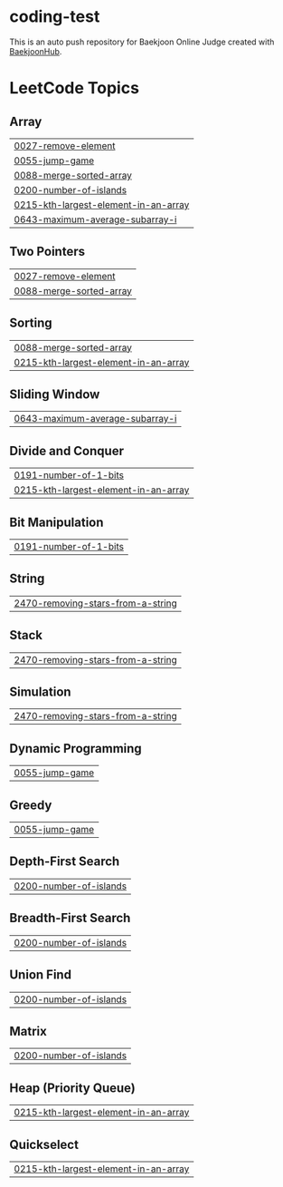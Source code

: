 # coding-test
This is an auto push repository for Baekjoon Online Judge created with [BaekjoonHub](https://github.com/BaekjoonHub/BaekjoonHub).

<!---LeetCode Topics Start-->
# LeetCode Topics
## Array
|  |
| ------- |
| [0027-remove-element](https://github.com/JaeHyunLee123/coding-test/tree/master/0027-remove-element) |
| [0055-jump-game](https://github.com/JaeHyunLee123/coding-test/tree/master/0055-jump-game) |
| [0088-merge-sorted-array](https://github.com/JaeHyunLee123/coding-test/tree/master/0088-merge-sorted-array) |
| [0200-number-of-islands](https://github.com/JaeHyunLee123/coding-test/tree/master/0200-number-of-islands) |
| [0215-kth-largest-element-in-an-array](https://github.com/JaeHyunLee123/coding-test/tree/master/0215-kth-largest-element-in-an-array) |
| [0643-maximum-average-subarray-i](https://github.com/JaeHyunLee123/coding-test/tree/master/0643-maximum-average-subarray-i) |
## Two Pointers
|  |
| ------- |
| [0027-remove-element](https://github.com/JaeHyunLee123/coding-test/tree/master/0027-remove-element) |
| [0088-merge-sorted-array](https://github.com/JaeHyunLee123/coding-test/tree/master/0088-merge-sorted-array) |
## Sorting
|  |
| ------- |
| [0088-merge-sorted-array](https://github.com/JaeHyunLee123/coding-test/tree/master/0088-merge-sorted-array) |
| [0215-kth-largest-element-in-an-array](https://github.com/JaeHyunLee123/coding-test/tree/master/0215-kth-largest-element-in-an-array) |
## Sliding Window
|  |
| ------- |
| [0643-maximum-average-subarray-i](https://github.com/JaeHyunLee123/coding-test/tree/master/0643-maximum-average-subarray-i) |
## Divide and Conquer
|  |
| ------- |
| [0191-number-of-1-bits](https://github.com/JaeHyunLee123/coding-test/tree/master/0191-number-of-1-bits) |
| [0215-kth-largest-element-in-an-array](https://github.com/JaeHyunLee123/coding-test/tree/master/0215-kth-largest-element-in-an-array) |
## Bit Manipulation
|  |
| ------- |
| [0191-number-of-1-bits](https://github.com/JaeHyunLee123/coding-test/tree/master/0191-number-of-1-bits) |
## String
|  |
| ------- |
| [2470-removing-stars-from-a-string](https://github.com/JaeHyunLee123/coding-test/tree/master/2470-removing-stars-from-a-string) |
## Stack
|  |
| ------- |
| [2470-removing-stars-from-a-string](https://github.com/JaeHyunLee123/coding-test/tree/master/2470-removing-stars-from-a-string) |
## Simulation
|  |
| ------- |
| [2470-removing-stars-from-a-string](https://github.com/JaeHyunLee123/coding-test/tree/master/2470-removing-stars-from-a-string) |
## Dynamic Programming
|  |
| ------- |
| [0055-jump-game](https://github.com/JaeHyunLee123/coding-test/tree/master/0055-jump-game) |
## Greedy
|  |
| ------- |
| [0055-jump-game](https://github.com/JaeHyunLee123/coding-test/tree/master/0055-jump-game) |
## Depth-First Search
|  |
| ------- |
| [0200-number-of-islands](https://github.com/JaeHyunLee123/coding-test/tree/master/0200-number-of-islands) |
## Breadth-First Search
|  |
| ------- |
| [0200-number-of-islands](https://github.com/JaeHyunLee123/coding-test/tree/master/0200-number-of-islands) |
## Union Find
|  |
| ------- |
| [0200-number-of-islands](https://github.com/JaeHyunLee123/coding-test/tree/master/0200-number-of-islands) |
## Matrix
|  |
| ------- |
| [0200-number-of-islands](https://github.com/JaeHyunLee123/coding-test/tree/master/0200-number-of-islands) |
## Heap (Priority Queue)
|  |
| ------- |
| [0215-kth-largest-element-in-an-array](https://github.com/JaeHyunLee123/coding-test/tree/master/0215-kth-largest-element-in-an-array) |
## Quickselect
|  |
| ------- |
| [0215-kth-largest-element-in-an-array](https://github.com/JaeHyunLee123/coding-test/tree/master/0215-kth-largest-element-in-an-array) |
<!---LeetCode Topics End-->